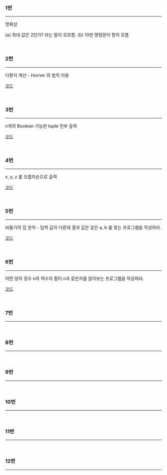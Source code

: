 ### 1번
<hr>
명확성  

(a) 최대 값은 2인가? 라는 말이 모호함.
(b) 10번 명령문이 뭔지 모름  

<br>

### 2번
<hr>
다항식 계산 - Horner 의 법칙 이용  

[코드](https://github.com/ddosang/ComputerScience/tree/main/C로%20쓴%20자료구조론/CH01/1-3-02.c)


<br>

### 3번
<hr>

n개의 Boolean 가능한 tuple 전부 출력  

[코드](https://github.com/ddosang/ComputerScience/tree/main/C로%20쓴%20자료구조론/CH01/1-3-03.c)


<br>

### 4번
<hr>

x, y, z 를 오름차순으로 출력  

[코드](https://github.com/ddosang/ComputerScience/tree/main/C로%20쓴%20자료구조론/CH01/1-3-04.c)


<br>

### 5번
<hr>

비둘기의 집 원칙 - 입력 값이 다른데 결과 값은 같은 a, b 를 찾는 프로그램을 작성하라.  

[코드](https://github.com/ddosang/ComputerScience/tree/main/C로%20쓴%20자료구조론/CH01/1-3-05.c)


<br>

### 6번
<hr>

어떤 양의 정수 n의 약수의 합이 n과 같은지를 알아보는 프로그램을 작성하라.

[코드](https://github.com/ddosang/ComputerScience/tree/main/C로%20쓴%20자료구조론/CH01/1-3-06.c)


<br>

### 7번
<hr>



<br>

### 8번
<hr>


<br>

### 9번
<hr>


<br>

### 10번
<hr>


<br>

### 11번
<hr>


<br>

### 12번
<hr>


<br>


